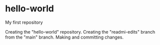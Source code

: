 # hello-world
My first repository

Creating the "hello-world" repository.
Creating the "readmi-edits" branch from the "main" branch.
Making and committing changes.
